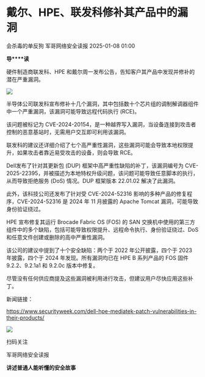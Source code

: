 #  戴尔、HPE、联发科修补其产品中的漏洞   
会杀毒的单反狗  军哥网络安全读报   2025-01-08 01:00  
  
**导****读**  
  
  
  
硬件制造商联发科、HPE 和戴尔周一发布公告，告知客户其产品中发现并修补的潜在严重漏洞。  
  
![](https://mmbiz.qpic.cn/mmbiz_jpg/AnRWZJZfVaGeUJJibz7bmVC0EdPYhibhEaopb9XXR3icuOxZSiafUBjUCEBGTsxlVZYC94VyQp1rjyOKl5gR5v3JvA/640?wx_fmt=jpeg&from=appmsg "")  
  
  
半导体公司联发科宣布修补十几个漏洞，其中包括数十个芯片组的调制解调器组件中一个严重漏洞，该漏洞可能导致远程代码执行 (RCE)。  
  
  
该问题被标记为 CVE-2024-20154，是一种越界写入漏洞，当设备连接到攻击者控制的恶意基站时，无需用户交互即可利用该漏洞。  
  
  
联发科的建议还详细介绍了七个高严重性漏洞，这些漏洞可能会导致本地权限提升，如果攻击者靠近易受攻击的设备，则会导致 RCE。  
  
  
Dell发布了针对其更新包 (DUP) 框架中高严重性缺陷的补丁，该漏洞编号为 CVE-2025-22395，并被描述为本地特权升级问题，该问题可能导致任意脚本的执行，从而导致拒绝服务 (DoS) 情况。DUP 框架版本 22.01.02 解决了此漏洞。  
  
  
此外，该科技公司还发布了针对受 CVE-2024-52316 影响的多种产品的修复程序，CVE-2024-52316 是 2024 年 11 月披露的 Apache Tomcat 漏洞，可能导致身份验证绕过。  
  
  
HPE 宣布修复其运行 Brocade Fabric OS (FOS) 的 SAN 交换机中使用的第三方组件中的多个缺陷，包括可能导致权限提升、远程命令执行、身份验证绕过、DoS 和任意文件创建或删除的高中严重性漏洞。  
  
  
该公司的建议中提到了十个安全缺陷：两个于 2022 年公开披露，四个于 2023 年披露，四个于 2024 年发现。所有漏洞均已在 HPE B 系列产品的 FOS 固件 9.2.2、9.2.1a1 和 9.2.0c 版本中修复。  
  
  
尽管没有任何供应商提及这些漏洞被利用进行攻击，但建议用户尽快应用这些补丁。  
  
  
新闻链接：  
  
https://www.securityweek.com/dell-hpe-mediatek-patch-vulnerabilities-in-their-products/  
  
![](https://mmbiz.qpic.cn/mmbiz_jpg/AnRWZJZfVaGC3gsJClsh4Fia0icylyBEnBywibdbkrLLzmpibfdnf5wNYzEUq2GpzfedMKUjlLJQ4uwxAFWLzHhPFQ/640?wx_fmt=jpeg "")  
  
扫码关注  
  
军哥网络安全读报  
  
**讲述普通人能听懂的安全故事**  
  
  
